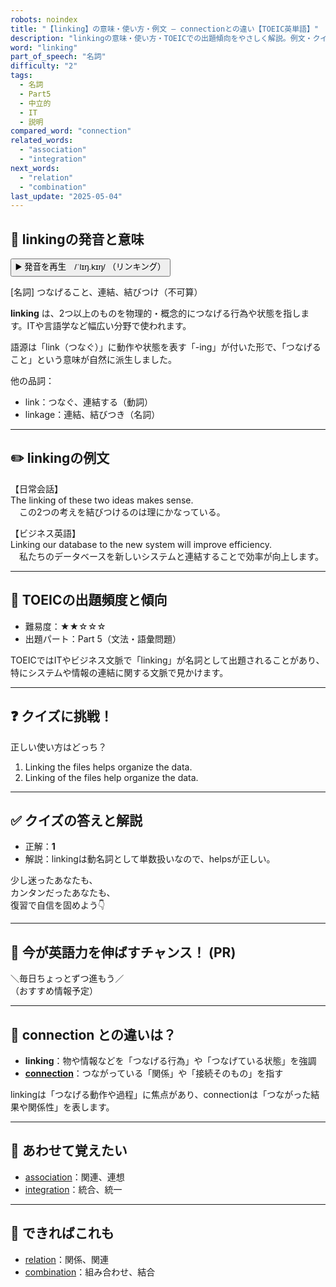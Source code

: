 ```yaml
---
robots: noindex
title: "【linking】の意味・使い方・例文 ― connectionとの違い【TOEIC英単語】"
description: "linkingの意味・使い方・TOEICでの出題傾向をやさしく解説。例文・クイズ付きでconnectionとの違いもわかりやすく学べます。"
word: "linking"
part_of_speech: "名詞"
difficulty: "2"
tags:
  - 名詞
  - Part5
  - 中立的
  - IT
  - 説明
compared_word: "connection"
related_words:
  - "association"
  - "integration"
next_words:
  - "relation"
  - "combination"
last_update: "2025-05-04"
---
```


## 🔰 linkingの発音と意味

<button class="play-audio" onclick="playTTS('linking')">
  <span class="play-audio-main">
    ▶️ 発音を再生　/ˈlɪŋ.kɪŋ/
  </span>
  <span class="play-audio-sub">
    （リンキング）
  </span>
</button>

[名詞] つなげること、連結、結びつけ（不可算）

**linking** は、2つ以上のものを物理的・概念的につなげる行為や状態を指します。ITや言語学など幅広い分野で使われます。

語源は「link（つなぐ）」に動作や状態を表す「-ing」が付いた形で、「つなげること」という意味が自然に派生しました。

他の品詞：  
- link：つなぐ、連結する（動詞）
- linkage：連結、結びつき（名詞）

---

## ✏️ linkingの例文

【日常会話】  
The linking of these two ideas makes sense.  
　この2つの考えを結びつけるのは理にかなっている。

【ビジネス英語】  
Linking our database to the new system will improve efficiency.  
　私たちのデータベースを新しいシステムと連結することで効率が向上します。

---

## 🎯 TOEICの出題頻度と傾向

- 難易度：★★☆☆☆
- 出題パート：Part 5（文法・語彙問題）

TOEICではITやビジネス文脈で「linking」が名詞として出題されることがあり、特にシステムや情報の連結に関する文脈で見かけます。

---

## ❓ クイズに挑戦！

正しい使い方はどっち？

1. Linking the files helps organize the data.  
2. Linking of the files help organize the data.

---

## ✅ クイズの答えと解説

- 正解：**1**
- 解説：linkingは動名詞として単数扱いなので、helpsが正しい。

少し迷ったあなたも、  
カンタンだったあなたも、  
復習で自信を固めよう👇️

---

## 🚀 今が英語力を伸ばすチャンス！ (PR)

<div class="info-center">
＼毎日ちょっとずつ進もう／<br>  
（おすすめ情報予定）
</div>

---

## 🤔  connection との違いは？

- **linking**：物や情報などを「つなげる行為」や「つなげている状態」を強調
- **[connection](/word/connection)**：つながっている「関係」や「接続そのもの」を指す

linkingは「つなげる動作や過程」に焦点があり、connectionは「つながった結果や関係性」を表します。

---

## 🧩 あわせて覚えたい

- [association](/word/association)：関連、連想
- [integration](/word/integration)：統合、統一

---

## 📖 できればこれも

- [relation](/word/relation)：関係、関連
- [combination](/word/combination)：組み合わせ、結合

<!-- cvid: aid11_bid11 -->
